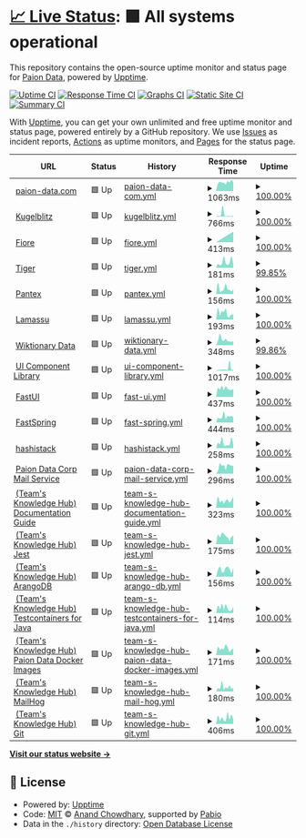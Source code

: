 # [📈 Live Status](https://status.paion-data.dev): <!--live status--> **🟩 All systems operational**

This repository contains the open-source uptime monitor and status page for [Paion Data](https://nexusgraph.com/), powered by [Upptime](https://github.com/upptime/upptime).

[![Uptime CI](https://github.com/paion-data/service-status/workflows/Uptime%20CI/badge.svg)](https://github.com/paion-data/service-status/actions?query=workflow%3A%22Uptime+CI%22)
[![Response Time CI](https://github.com/paion-data/service-status/workflows/Response%20Time%20CI/badge.svg)](https://github.com/paion-data/service-status/actions?query=workflow%3A%22Response+Time+CI%22)
[![Graphs CI](https://github.com/paion-data/service-status/workflows/Graphs%20CI/badge.svg)](https://github.com/paion-data/service-status/actions?query=workflow%3A%22Graphs+CI%22)
[![Static Site CI](https://github.com/paion-data/service-status/workflows/Static%20Site%20CI/badge.svg)](https://github.com/paion-data/service-status/actions?query=workflow%3A%22Static+Site+CI%22)
[![Summary CI](https://github.com/paion-data/service-status/workflows/Summary%20CI/badge.svg)](https://github.com/paion-data/service-status/actions?query=workflow%3A%22Summary+CI%22)

With [Upptime](https://upptime.js.org), you can get your own unlimited and free uptime monitor and status page, powered entirely by a GitHub repository. We use [Issues](https://github.com/paion-data/service-status/issues) as incident reports, [Actions](https://github.com/paion-data/service-status/actions) as uptime monitors, and [Pages](https://status.paion-data.dev) for the status page.

<!--start: status pages-->
<!-- This summary is generated by Upptime (https://github.com/upptime/upptime) -->
<!-- Do not edit this manually, your changes will be overwritten -->
<!-- prettier-ignore -->
| URL | Status | History | Response Time | Uptime |
| --- | ------ | ------- | ------------- | ------ |
| <img alt="" src="https://icons.duckduckgo.com/ip3/paion-data.com.ico" height="13"> [paion-data.com](https://paion-data.com/) | 🟩 Up | [paion-data-com.yml](https://github.com/paion-data/service-status/commits/HEAD/history/paion-data-com.yml) | <details><summary><img alt="Response time graph" src="./graphs/paion-data-com/response-time-week.png" height="20"> 1063ms</summary><br><a href="https://status.paion-data.dev/history/paion-data-com"><img alt="Response time 1123" src="https://img.shields.io/endpoint?url=https%3A%2F%2Fraw.githubusercontent.com%2Fpaion-data%2Fservice-status%2FHEAD%2Fapi%2Fpaion-data-com%2Fresponse-time.json"></a><br><a href="https://status.paion-data.dev/history/paion-data-com"><img alt="24-hour response time 1154" src="https://img.shields.io/endpoint?url=https%3A%2F%2Fraw.githubusercontent.com%2Fpaion-data%2Fservice-status%2FHEAD%2Fapi%2Fpaion-data-com%2Fresponse-time-day.json"></a><br><a href="https://status.paion-data.dev/history/paion-data-com"><img alt="7-day response time 1063" src="https://img.shields.io/endpoint?url=https%3A%2F%2Fraw.githubusercontent.com%2Fpaion-data%2Fservice-status%2FHEAD%2Fapi%2Fpaion-data-com%2Fresponse-time-week.json"></a><br><a href="https://status.paion-data.dev/history/paion-data-com"><img alt="30-day response time 1072" src="https://img.shields.io/endpoint?url=https%3A%2F%2Fraw.githubusercontent.com%2Fpaion-data%2Fservice-status%2FHEAD%2Fapi%2Fpaion-data-com%2Fresponse-time-month.json"></a><br><a href="https://status.paion-data.dev/history/paion-data-com"><img alt="1-year response time 1123" src="https://img.shields.io/endpoint?url=https%3A%2F%2Fraw.githubusercontent.com%2Fpaion-data%2Fservice-status%2FHEAD%2Fapi%2Fpaion-data-com%2Fresponse-time-year.json"></a></details> | <details><summary><a href="https://status.paion-data.dev/history/paion-data-com">100.00%</a></summary><a href="https://status.paion-data.dev/history/paion-data-com"><img alt="All-time uptime 95.10%" src="https://img.shields.io/endpoint?url=https%3A%2F%2Fraw.githubusercontent.com%2Fpaion-data%2Fservice-status%2FHEAD%2Fapi%2Fpaion-data-com%2Fuptime.json"></a><br><a href="https://status.paion-data.dev/history/paion-data-com"><img alt="24-hour uptime 100.00%" src="https://img.shields.io/endpoint?url=https%3A%2F%2Fraw.githubusercontent.com%2Fpaion-data%2Fservice-status%2FHEAD%2Fapi%2Fpaion-data-com%2Fuptime-day.json"></a><br><a href="https://status.paion-data.dev/history/paion-data-com"><img alt="7-day uptime 100.00%" src="https://img.shields.io/endpoint?url=https%3A%2F%2Fraw.githubusercontent.com%2Fpaion-data%2Fservice-status%2FHEAD%2Fapi%2Fpaion-data-com%2Fuptime-week.json"></a><br><a href="https://status.paion-data.dev/history/paion-data-com"><img alt="30-day uptime 100.00%" src="https://img.shields.io/endpoint?url=https%3A%2F%2Fraw.githubusercontent.com%2Fpaion-data%2Fservice-status%2FHEAD%2Fapi%2Fpaion-data-com%2Fuptime-month.json"></a><br><a href="https://status.paion-data.dev/history/paion-data-com"><img alt="1-year uptime 95.10%" src="https://img.shields.io/endpoint?url=https%3A%2F%2Fraw.githubusercontent.com%2Fpaion-data%2Fservice-status%2FHEAD%2Fapi%2Fpaion-data-com%2Fuptime-year.json"></a></details>
| <img alt="" src="https://icons.duckduckgo.com/ip3/kugelblitz.paion-data.com.ico" height="13"> [Kugelblitz](https://kugelblitz.paion-data.com/) | 🟩 Up | [kugelblitz.yml](https://github.com/paion-data/service-status/commits/HEAD/history/kugelblitz.yml) | <details><summary><img alt="Response time graph" src="./graphs/kugelblitz/response-time-week.png" height="20"> 766ms</summary><br><a href="https://status.paion-data.dev/history/kugelblitz"><img alt="Response time 498" src="https://img.shields.io/endpoint?url=https%3A%2F%2Fraw.githubusercontent.com%2Fpaion-data%2Fservice-status%2FHEAD%2Fapi%2Fkugelblitz%2Fresponse-time.json"></a><br><a href="https://status.paion-data.dev/history/kugelblitz"><img alt="24-hour response time 266" src="https://img.shields.io/endpoint?url=https%3A%2F%2Fraw.githubusercontent.com%2Fpaion-data%2Fservice-status%2FHEAD%2Fapi%2Fkugelblitz%2Fresponse-time-day.json"></a><br><a href="https://status.paion-data.dev/history/kugelblitz"><img alt="7-day response time 766" src="https://img.shields.io/endpoint?url=https%3A%2F%2Fraw.githubusercontent.com%2Fpaion-data%2Fservice-status%2FHEAD%2Fapi%2Fkugelblitz%2Fresponse-time-week.json"></a><br><a href="https://status.paion-data.dev/history/kugelblitz"><img alt="30-day response time 498" src="https://img.shields.io/endpoint?url=https%3A%2F%2Fraw.githubusercontent.com%2Fpaion-data%2Fservice-status%2FHEAD%2Fapi%2Fkugelblitz%2Fresponse-time-month.json"></a><br><a href="https://status.paion-data.dev/history/kugelblitz"><img alt="1-year response time 498" src="https://img.shields.io/endpoint?url=https%3A%2F%2Fraw.githubusercontent.com%2Fpaion-data%2Fservice-status%2FHEAD%2Fapi%2Fkugelblitz%2Fresponse-time-year.json"></a></details> | <details><summary><a href="https://status.paion-data.dev/history/kugelblitz">100.00%</a></summary><a href="https://status.paion-data.dev/history/kugelblitz"><img alt="All-time uptime 100.00%" src="https://img.shields.io/endpoint?url=https%3A%2F%2Fraw.githubusercontent.com%2Fpaion-data%2Fservice-status%2FHEAD%2Fapi%2Fkugelblitz%2Fuptime.json"></a><br><a href="https://status.paion-data.dev/history/kugelblitz"><img alt="24-hour uptime 100.00%" src="https://img.shields.io/endpoint?url=https%3A%2F%2Fraw.githubusercontent.com%2Fpaion-data%2Fservice-status%2FHEAD%2Fapi%2Fkugelblitz%2Fuptime-day.json"></a><br><a href="https://status.paion-data.dev/history/kugelblitz"><img alt="7-day uptime 100.00%" src="https://img.shields.io/endpoint?url=https%3A%2F%2Fraw.githubusercontent.com%2Fpaion-data%2Fservice-status%2FHEAD%2Fapi%2Fkugelblitz%2Fuptime-week.json"></a><br><a href="https://status.paion-data.dev/history/kugelblitz"><img alt="30-day uptime 100.00%" src="https://img.shields.io/endpoint?url=https%3A%2F%2Fraw.githubusercontent.com%2Fpaion-data%2Fservice-status%2FHEAD%2Fapi%2Fkugelblitz%2Fuptime-month.json"></a><br><a href="https://status.paion-data.dev/history/kugelblitz"><img alt="1-year uptime 100.00%" src="https://img.shields.io/endpoint?url=https%3A%2F%2Fraw.githubusercontent.com%2Fpaion-data%2Fservice-status%2FHEAD%2Fapi%2Fkugelblitz%2Fuptime-year.json"></a></details>
| <img alt="" src="https://icons.duckduckgo.com/ip3/fiore.paion-data.com.ico" height="13"> [Fiore](http://fiore.paion-data.com/) | 🟩 Up | [fiore.yml](https://github.com/paion-data/service-status/commits/HEAD/history/fiore.yml) | <details><summary><img alt="Response time graph" src="./graphs/fiore/response-time-week.png" height="20"> 413ms</summary><br><a href="https://status.paion-data.dev/history/fiore"><img alt="Response time 413" src="https://img.shields.io/endpoint?url=https%3A%2F%2Fraw.githubusercontent.com%2Fpaion-data%2Fservice-status%2FHEAD%2Fapi%2Ffiore%2Fresponse-time.json"></a><br><a href="https://status.paion-data.dev/history/fiore"><img alt="24-hour response time 413" src="https://img.shields.io/endpoint?url=https%3A%2F%2Fraw.githubusercontent.com%2Fpaion-data%2Fservice-status%2FHEAD%2Fapi%2Ffiore%2Fresponse-time-day.json"></a><br><a href="https://status.paion-data.dev/history/fiore"><img alt="7-day response time 413" src="https://img.shields.io/endpoint?url=https%3A%2F%2Fraw.githubusercontent.com%2Fpaion-data%2Fservice-status%2FHEAD%2Fapi%2Ffiore%2Fresponse-time-week.json"></a><br><a href="https://status.paion-data.dev/history/fiore"><img alt="30-day response time 413" src="https://img.shields.io/endpoint?url=https%3A%2F%2Fraw.githubusercontent.com%2Fpaion-data%2Fservice-status%2FHEAD%2Fapi%2Ffiore%2Fresponse-time-month.json"></a><br><a href="https://status.paion-data.dev/history/fiore"><img alt="1-year response time 413" src="https://img.shields.io/endpoint?url=https%3A%2F%2Fraw.githubusercontent.com%2Fpaion-data%2Fservice-status%2FHEAD%2Fapi%2Ffiore%2Fresponse-time-year.json"></a></details> | <details><summary><a href="https://status.paion-data.dev/history/fiore">100.00%</a></summary><a href="https://status.paion-data.dev/history/fiore"><img alt="All-time uptime 100.00%" src="https://img.shields.io/endpoint?url=https%3A%2F%2Fraw.githubusercontent.com%2Fpaion-data%2Fservice-status%2FHEAD%2Fapi%2Ffiore%2Fuptime.json"></a><br><a href="https://status.paion-data.dev/history/fiore"><img alt="24-hour uptime 100.00%" src="https://img.shields.io/endpoint?url=https%3A%2F%2Fraw.githubusercontent.com%2Fpaion-data%2Fservice-status%2FHEAD%2Fapi%2Ffiore%2Fuptime-day.json"></a><br><a href="https://status.paion-data.dev/history/fiore"><img alt="7-day uptime 100.00%" src="https://img.shields.io/endpoint?url=https%3A%2F%2Fraw.githubusercontent.com%2Fpaion-data%2Fservice-status%2FHEAD%2Fapi%2Ffiore%2Fuptime-week.json"></a><br><a href="https://status.paion-data.dev/history/fiore"><img alt="30-day uptime 100.00%" src="https://img.shields.io/endpoint?url=https%3A%2F%2Fraw.githubusercontent.com%2Fpaion-data%2Fservice-status%2FHEAD%2Fapi%2Ffiore%2Fuptime-month.json"></a><br><a href="https://status.paion-data.dev/history/fiore"><img alt="1-year uptime 100.00%" src="https://img.shields.io/endpoint?url=https%3A%2F%2Fraw.githubusercontent.com%2Fpaion-data%2Fservice-status%2FHEAD%2Fapi%2Ffiore%2Fuptime-year.json"></a></details>
| <img alt="" src="https://icons.duckduckgo.com/ip3/huggingface.co.ico" height="13"> [Tiger](https://huggingface.co/spaces/paion-data/tiger) | 🟩 Up | [tiger.yml](https://github.com/paion-data/service-status/commits/HEAD/history/tiger.yml) | <details><summary><img alt="Response time graph" src="./graphs/tiger/response-time-week.png" height="20"> 181ms</summary><br><a href="https://status.paion-data.dev/history/tiger"><img alt="Response time 247" src="https://img.shields.io/endpoint?url=https%3A%2F%2Fraw.githubusercontent.com%2Fpaion-data%2Fservice-status%2FHEAD%2Fapi%2Ftiger%2Fresponse-time.json"></a><br><a href="https://status.paion-data.dev/history/tiger"><img alt="24-hour response time 202" src="https://img.shields.io/endpoint?url=https%3A%2F%2Fraw.githubusercontent.com%2Fpaion-data%2Fservice-status%2FHEAD%2Fapi%2Ftiger%2Fresponse-time-day.json"></a><br><a href="https://status.paion-data.dev/history/tiger"><img alt="7-day response time 181" src="https://img.shields.io/endpoint?url=https%3A%2F%2Fraw.githubusercontent.com%2Fpaion-data%2Fservice-status%2FHEAD%2Fapi%2Ftiger%2Fresponse-time-week.json"></a><br><a href="https://status.paion-data.dev/history/tiger"><img alt="30-day response time 180" src="https://img.shields.io/endpoint?url=https%3A%2F%2Fraw.githubusercontent.com%2Fpaion-data%2Fservice-status%2FHEAD%2Fapi%2Ftiger%2Fresponse-time-month.json"></a><br><a href="https://status.paion-data.dev/history/tiger"><img alt="1-year response time 247" src="https://img.shields.io/endpoint?url=https%3A%2F%2Fraw.githubusercontent.com%2Fpaion-data%2Fservice-status%2FHEAD%2Fapi%2Ftiger%2Fresponse-time-year.json"></a></details> | <details><summary><a href="https://status.paion-data.dev/history/tiger">99.85%</a></summary><a href="https://status.paion-data.dev/history/tiger"><img alt="All-time uptime 99.69%" src="https://img.shields.io/endpoint?url=https%3A%2F%2Fraw.githubusercontent.com%2Fpaion-data%2Fservice-status%2FHEAD%2Fapi%2Ftiger%2Fuptime.json"></a><br><a href="https://status.paion-data.dev/history/tiger"><img alt="24-hour uptime 98.92%" src="https://img.shields.io/endpoint?url=https%3A%2F%2Fraw.githubusercontent.com%2Fpaion-data%2Fservice-status%2FHEAD%2Fapi%2Ftiger%2Fuptime-day.json"></a><br><a href="https://status.paion-data.dev/history/tiger"><img alt="7-day uptime 99.85%" src="https://img.shields.io/endpoint?url=https%3A%2F%2Fraw.githubusercontent.com%2Fpaion-data%2Fservice-status%2FHEAD%2Fapi%2Ftiger%2Fuptime-week.json"></a><br><a href="https://status.paion-data.dev/history/tiger"><img alt="30-day uptime 99.96%" src="https://img.shields.io/endpoint?url=https%3A%2F%2Fraw.githubusercontent.com%2Fpaion-data%2Fservice-status%2FHEAD%2Fapi%2Ftiger%2Fuptime-month.json"></a><br><a href="https://status.paion-data.dev/history/tiger"><img alt="1-year uptime 99.69%" src="https://img.shields.io/endpoint?url=https%3A%2F%2Fraw.githubusercontent.com%2Fpaion-data%2Fservice-status%2FHEAD%2Fapi%2Ftiger%2Fuptime-year.json"></a></details>
| <img alt="" src="https://icons.duckduckgo.com/ip3/paion-data-pantex.hf.space.ico" height="13"> [Pantex](https://paion-data-pantex.hf.space/gradio_api/call/tts) | 🟩 Up | [pantex.yml](https://github.com/paion-data/service-status/commits/HEAD/history/pantex.yml) | <details><summary><img alt="Response time graph" src="./graphs/pantex/response-time-week.png" height="20"> 156ms</summary><br><a href="https://status.paion-data.dev/history/pantex"><img alt="Response time 416" src="https://img.shields.io/endpoint?url=https%3A%2F%2Fraw.githubusercontent.com%2Fpaion-data%2Fservice-status%2FHEAD%2Fapi%2Fpantex%2Fresponse-time.json"></a><br><a href="https://status.paion-data.dev/history/pantex"><img alt="24-hour response time 114" src="https://img.shields.io/endpoint?url=https%3A%2F%2Fraw.githubusercontent.com%2Fpaion-data%2Fservice-status%2FHEAD%2Fapi%2Fpantex%2Fresponse-time-day.json"></a><br><a href="https://status.paion-data.dev/history/pantex"><img alt="7-day response time 156" src="https://img.shields.io/endpoint?url=https%3A%2F%2Fraw.githubusercontent.com%2Fpaion-data%2Fservice-status%2FHEAD%2Fapi%2Fpantex%2Fresponse-time-week.json"></a><br><a href="https://status.paion-data.dev/history/pantex"><img alt="30-day response time 238" src="https://img.shields.io/endpoint?url=https%3A%2F%2Fraw.githubusercontent.com%2Fpaion-data%2Fservice-status%2FHEAD%2Fapi%2Fpantex%2Fresponse-time-month.json"></a><br><a href="https://status.paion-data.dev/history/pantex"><img alt="1-year response time 416" src="https://img.shields.io/endpoint?url=https%3A%2F%2Fraw.githubusercontent.com%2Fpaion-data%2Fservice-status%2FHEAD%2Fapi%2Fpantex%2Fresponse-time-year.json"></a></details> | <details><summary><a href="https://status.paion-data.dev/history/pantex">100.00%</a></summary><a href="https://status.paion-data.dev/history/pantex"><img alt="All-time uptime 99.97%" src="https://img.shields.io/endpoint?url=https%3A%2F%2Fraw.githubusercontent.com%2Fpaion-data%2Fservice-status%2FHEAD%2Fapi%2Fpantex%2Fuptime.json"></a><br><a href="https://status.paion-data.dev/history/pantex"><img alt="24-hour uptime 100.00%" src="https://img.shields.io/endpoint?url=https%3A%2F%2Fraw.githubusercontent.com%2Fpaion-data%2Fservice-status%2FHEAD%2Fapi%2Fpantex%2Fuptime-day.json"></a><br><a href="https://status.paion-data.dev/history/pantex"><img alt="7-day uptime 100.00%" src="https://img.shields.io/endpoint?url=https%3A%2F%2Fraw.githubusercontent.com%2Fpaion-data%2Fservice-status%2FHEAD%2Fapi%2Fpantex%2Fuptime-week.json"></a><br><a href="https://status.paion-data.dev/history/pantex"><img alt="30-day uptime 100.00%" src="https://img.shields.io/endpoint?url=https%3A%2F%2Fraw.githubusercontent.com%2Fpaion-data%2Fservice-status%2FHEAD%2Fapi%2Fpantex%2Fuptime-month.json"></a><br><a href="https://status.paion-data.dev/history/pantex"><img alt="1-year uptime 99.97%" src="https://img.shields.io/endpoint?url=https%3A%2F%2Fraw.githubusercontent.com%2Fpaion-data%2Fservice-status%2FHEAD%2Fapi%2Fpantex%2Fuptime-year.json"></a></details>
| <img alt="" src="https://huggingface.co/favicon.ico" height="13"> [Lamassu](https://paion-data-lamassu.hf.space/gradio_api/call/predict) | 🟩 Up | [lamassu.yml](https://github.com/paion-data/service-status/commits/HEAD/history/lamassu.yml) | <details><summary><img alt="Response time graph" src="./graphs/lamassu/response-time-week.png" height="20"> 193ms</summary><br><a href="https://status.paion-data.dev/history/lamassu"><img alt="Response time 236" src="https://img.shields.io/endpoint?url=https%3A%2F%2Fraw.githubusercontent.com%2Fpaion-data%2Fservice-status%2FHEAD%2Fapi%2Flamassu%2Fresponse-time.json"></a><br><a href="https://status.paion-data.dev/history/lamassu"><img alt="24-hour response time 123" src="https://img.shields.io/endpoint?url=https%3A%2F%2Fraw.githubusercontent.com%2Fpaion-data%2Fservice-status%2FHEAD%2Fapi%2Flamassu%2Fresponse-time-day.json"></a><br><a href="https://status.paion-data.dev/history/lamassu"><img alt="7-day response time 193" src="https://img.shields.io/endpoint?url=https%3A%2F%2Fraw.githubusercontent.com%2Fpaion-data%2Fservice-status%2FHEAD%2Fapi%2Flamassu%2Fresponse-time-week.json"></a><br><a href="https://status.paion-data.dev/history/lamassu"><img alt="30-day response time 251" src="https://img.shields.io/endpoint?url=https%3A%2F%2Fraw.githubusercontent.com%2Fpaion-data%2Fservice-status%2FHEAD%2Fapi%2Flamassu%2Fresponse-time-month.json"></a><br><a href="https://status.paion-data.dev/history/lamassu"><img alt="1-year response time 236" src="https://img.shields.io/endpoint?url=https%3A%2F%2Fraw.githubusercontent.com%2Fpaion-data%2Fservice-status%2FHEAD%2Fapi%2Flamassu%2Fresponse-time-year.json"></a></details> | <details><summary><a href="https://status.paion-data.dev/history/lamassu">100.00%</a></summary><a href="https://status.paion-data.dev/history/lamassu"><img alt="All-time uptime 99.78%" src="https://img.shields.io/endpoint?url=https%3A%2F%2Fraw.githubusercontent.com%2Fpaion-data%2Fservice-status%2FHEAD%2Fapi%2Flamassu%2Fuptime.json"></a><br><a href="https://status.paion-data.dev/history/lamassu"><img alt="24-hour uptime 100.00%" src="https://img.shields.io/endpoint?url=https%3A%2F%2Fraw.githubusercontent.com%2Fpaion-data%2Fservice-status%2FHEAD%2Fapi%2Flamassu%2Fuptime-day.json"></a><br><a href="https://status.paion-data.dev/history/lamassu"><img alt="7-day uptime 100.00%" src="https://img.shields.io/endpoint?url=https%3A%2F%2Fraw.githubusercontent.com%2Fpaion-data%2Fservice-status%2FHEAD%2Fapi%2Flamassu%2Fuptime-week.json"></a><br><a href="https://status.paion-data.dev/history/lamassu"><img alt="30-day uptime 100.00%" src="https://img.shields.io/endpoint?url=https%3A%2F%2Fraw.githubusercontent.com%2Fpaion-data%2Fservice-status%2FHEAD%2Fapi%2Flamassu%2Fuptime-month.json"></a><br><a href="https://status.paion-data.dev/history/lamassu"><img alt="1-year uptime 99.78%" src="https://img.shields.io/endpoint?url=https%3A%2F%2Fraw.githubusercontent.com%2Fpaion-data%2Fservice-status%2FHEAD%2Fapi%2Flamassu%2Fuptime-year.json"></a></details>
| <img alt="" src="https://icons.duckduckgo.com/ip3/huggingface.co.ico" height="13"> [Wiktionary Data](https://huggingface.co/datasets/paion-data/wiktionary-data) | 🟩 Up | [wiktionary-data.yml](https://github.com/paion-data/service-status/commits/HEAD/history/wiktionary-data.yml) | <details><summary><img alt="Response time graph" src="./graphs/wiktionary-data/response-time-week.png" height="20"> 348ms</summary><br><a href="https://status.paion-data.dev/history/wiktionary-data"><img alt="Response time 232" src="https://img.shields.io/endpoint?url=https%3A%2F%2Fraw.githubusercontent.com%2Fpaion-data%2Fservice-status%2FHEAD%2Fapi%2Fwiktionary-data%2Fresponse-time.json"></a><br><a href="https://status.paion-data.dev/history/wiktionary-data"><img alt="24-hour response time 252" src="https://img.shields.io/endpoint?url=https%3A%2F%2Fraw.githubusercontent.com%2Fpaion-data%2Fservice-status%2FHEAD%2Fapi%2Fwiktionary-data%2Fresponse-time-day.json"></a><br><a href="https://status.paion-data.dev/history/wiktionary-data"><img alt="7-day response time 348" src="https://img.shields.io/endpoint?url=https%3A%2F%2Fraw.githubusercontent.com%2Fpaion-data%2Fservice-status%2FHEAD%2Fapi%2Fwiktionary-data%2Fresponse-time-week.json"></a><br><a href="https://status.paion-data.dev/history/wiktionary-data"><img alt="30-day response time 280" src="https://img.shields.io/endpoint?url=https%3A%2F%2Fraw.githubusercontent.com%2Fpaion-data%2Fservice-status%2FHEAD%2Fapi%2Fwiktionary-data%2Fresponse-time-month.json"></a><br><a href="https://status.paion-data.dev/history/wiktionary-data"><img alt="1-year response time 232" src="https://img.shields.io/endpoint?url=https%3A%2F%2Fraw.githubusercontent.com%2Fpaion-data%2Fservice-status%2FHEAD%2Fapi%2Fwiktionary-data%2Fresponse-time-year.json"></a></details> | <details><summary><a href="https://status.paion-data.dev/history/wiktionary-data">99.86%</a></summary><a href="https://status.paion-data.dev/history/wiktionary-data"><img alt="All-time uptime 99.64%" src="https://img.shields.io/endpoint?url=https%3A%2F%2Fraw.githubusercontent.com%2Fpaion-data%2Fservice-status%2FHEAD%2Fapi%2Fwiktionary-data%2Fuptime.json"></a><br><a href="https://status.paion-data.dev/history/wiktionary-data"><img alt="24-hour uptime 99.02%" src="https://img.shields.io/endpoint?url=https%3A%2F%2Fraw.githubusercontent.com%2Fpaion-data%2Fservice-status%2FHEAD%2Fapi%2Fwiktionary-data%2Fuptime-day.json"></a><br><a href="https://status.paion-data.dev/history/wiktionary-data"><img alt="7-day uptime 99.86%" src="https://img.shields.io/endpoint?url=https%3A%2F%2Fraw.githubusercontent.com%2Fpaion-data%2Fservice-status%2FHEAD%2Fapi%2Fwiktionary-data%2Fuptime-week.json"></a><br><a href="https://status.paion-data.dev/history/wiktionary-data"><img alt="30-day uptime 99.97%" src="https://img.shields.io/endpoint?url=https%3A%2F%2Fraw.githubusercontent.com%2Fpaion-data%2Fservice-status%2FHEAD%2Fapi%2Fwiktionary-data%2Fuptime-month.json"></a><br><a href="https://status.paion-data.dev/history/wiktionary-data"><img alt="1-year uptime 99.64%" src="https://img.shields.io/endpoint?url=https%3A%2F%2Fraw.githubusercontent.com%2Fpaion-data%2Fservice-status%2FHEAD%2Fapi%2Fwiktionary-data%2Fuptime-year.json"></a></details>
| <img alt="" src="https://icons.duckduckgo.com/ip3/ui.paion-data.com.ico" height="13"> [UI Component Library](https://ui.paion-data.com/) | 🟩 Up | [ui-component-library.yml](https://github.com/paion-data/service-status/commits/HEAD/history/ui-component-library.yml) | <details><summary><img alt="Response time graph" src="./graphs/ui-component-library/response-time-week.png" height="20"> 1017ms</summary><br><a href="https://status.paion-data.dev/history/ui-component-library"><img alt="Response time 490" src="https://img.shields.io/endpoint?url=https%3A%2F%2Fraw.githubusercontent.com%2Fpaion-data%2Fservice-status%2FHEAD%2Fapi%2Fui-component-library%2Fresponse-time.json"></a><br><a href="https://status.paion-data.dev/history/ui-component-library"><img alt="24-hour response time 2082" src="https://img.shields.io/endpoint?url=https%3A%2F%2Fraw.githubusercontent.com%2Fpaion-data%2Fservice-status%2FHEAD%2Fapi%2Fui-component-library%2Fresponse-time-day.json"></a><br><a href="https://status.paion-data.dev/history/ui-component-library"><img alt="7-day response time 1017" src="https://img.shields.io/endpoint?url=https%3A%2F%2Fraw.githubusercontent.com%2Fpaion-data%2Fservice-status%2FHEAD%2Fapi%2Fui-component-library%2Fresponse-time-week.json"></a><br><a href="https://status.paion-data.dev/history/ui-component-library"><img alt="30-day response time 719" src="https://img.shields.io/endpoint?url=https%3A%2F%2Fraw.githubusercontent.com%2Fpaion-data%2Fservice-status%2FHEAD%2Fapi%2Fui-component-library%2Fresponse-time-month.json"></a><br><a href="https://status.paion-data.dev/history/ui-component-library"><img alt="1-year response time 490" src="https://img.shields.io/endpoint?url=https%3A%2F%2Fraw.githubusercontent.com%2Fpaion-data%2Fservice-status%2FHEAD%2Fapi%2Fui-component-library%2Fresponse-time-year.json"></a></details> | <details><summary><a href="https://status.paion-data.dev/history/ui-component-library">100.00%</a></summary><a href="https://status.paion-data.dev/history/ui-component-library"><img alt="All-time uptime 100.00%" src="https://img.shields.io/endpoint?url=https%3A%2F%2Fraw.githubusercontent.com%2Fpaion-data%2Fservice-status%2FHEAD%2Fapi%2Fui-component-library%2Fuptime.json"></a><br><a href="https://status.paion-data.dev/history/ui-component-library"><img alt="24-hour uptime 100.00%" src="https://img.shields.io/endpoint?url=https%3A%2F%2Fraw.githubusercontent.com%2Fpaion-data%2Fservice-status%2FHEAD%2Fapi%2Fui-component-library%2Fuptime-day.json"></a><br><a href="https://status.paion-data.dev/history/ui-component-library"><img alt="7-day uptime 100.00%" src="https://img.shields.io/endpoint?url=https%3A%2F%2Fraw.githubusercontent.com%2Fpaion-data%2Fservice-status%2FHEAD%2Fapi%2Fui-component-library%2Fuptime-week.json"></a><br><a href="https://status.paion-data.dev/history/ui-component-library"><img alt="30-day uptime 100.00%" src="https://img.shields.io/endpoint?url=https%3A%2F%2Fraw.githubusercontent.com%2Fpaion-data%2Fservice-status%2FHEAD%2Fapi%2Fui-component-library%2Fuptime-month.json"></a><br><a href="https://status.paion-data.dev/history/ui-component-library"><img alt="1-year uptime 100.00%" src="https://img.shields.io/endpoint?url=https%3A%2F%2Fraw.githubusercontent.com%2Fpaion-data%2Fservice-status%2FHEAD%2Fapi%2Fui-component-library%2Fuptime-year.json"></a></details>
| <img alt="" src="https://icons.duckduckgo.com/ip3/fastui.paion-data.com.ico" height="13"> [FastUI](https://fastui.paion-data.com/) | 🟩 Up | [fast-ui.yml](https://github.com/paion-data/service-status/commits/HEAD/history/fast-ui.yml) | <details><summary><img alt="Response time graph" src="./graphs/fast-ui/response-time-week.png" height="20"> 437ms</summary><br><a href="https://status.paion-data.dev/history/fast-ui"><img alt="Response time 457" src="https://img.shields.io/endpoint?url=https%3A%2F%2Fraw.githubusercontent.com%2Fpaion-data%2Fservice-status%2FHEAD%2Fapi%2Ffast-ui%2Fresponse-time.json"></a><br><a href="https://status.paion-data.dev/history/fast-ui"><img alt="24-hour response time 388" src="https://img.shields.io/endpoint?url=https%3A%2F%2Fraw.githubusercontent.com%2Fpaion-data%2Fservice-status%2FHEAD%2Fapi%2Ffast-ui%2Fresponse-time-day.json"></a><br><a href="https://status.paion-data.dev/history/fast-ui"><img alt="7-day response time 437" src="https://img.shields.io/endpoint?url=https%3A%2F%2Fraw.githubusercontent.com%2Fpaion-data%2Fservice-status%2FHEAD%2Fapi%2Ffast-ui%2Fresponse-time-week.json"></a><br><a href="https://status.paion-data.dev/history/fast-ui"><img alt="30-day response time 451" src="https://img.shields.io/endpoint?url=https%3A%2F%2Fraw.githubusercontent.com%2Fpaion-data%2Fservice-status%2FHEAD%2Fapi%2Ffast-ui%2Fresponse-time-month.json"></a><br><a href="https://status.paion-data.dev/history/fast-ui"><img alt="1-year response time 457" src="https://img.shields.io/endpoint?url=https%3A%2F%2Fraw.githubusercontent.com%2Fpaion-data%2Fservice-status%2FHEAD%2Fapi%2Ffast-ui%2Fresponse-time-year.json"></a></details> | <details><summary><a href="https://status.paion-data.dev/history/fast-ui">100.00%</a></summary><a href="https://status.paion-data.dev/history/fast-ui"><img alt="All-time uptime 100.00%" src="https://img.shields.io/endpoint?url=https%3A%2F%2Fraw.githubusercontent.com%2Fpaion-data%2Fservice-status%2FHEAD%2Fapi%2Ffast-ui%2Fuptime.json"></a><br><a href="https://status.paion-data.dev/history/fast-ui"><img alt="24-hour uptime 100.00%" src="https://img.shields.io/endpoint?url=https%3A%2F%2Fraw.githubusercontent.com%2Fpaion-data%2Fservice-status%2FHEAD%2Fapi%2Ffast-ui%2Fuptime-day.json"></a><br><a href="https://status.paion-data.dev/history/fast-ui"><img alt="7-day uptime 100.00%" src="https://img.shields.io/endpoint?url=https%3A%2F%2Fraw.githubusercontent.com%2Fpaion-data%2Fservice-status%2FHEAD%2Fapi%2Ffast-ui%2Fuptime-week.json"></a><br><a href="https://status.paion-data.dev/history/fast-ui"><img alt="30-day uptime 100.00%" src="https://img.shields.io/endpoint?url=https%3A%2F%2Fraw.githubusercontent.com%2Fpaion-data%2Fservice-status%2FHEAD%2Fapi%2Ffast-ui%2Fuptime-month.json"></a><br><a href="https://status.paion-data.dev/history/fast-ui"><img alt="1-year uptime 100.00%" src="https://img.shields.io/endpoint?url=https%3A%2F%2Fraw.githubusercontent.com%2Fpaion-data%2Fservice-status%2FHEAD%2Fapi%2Ffast-ui%2Fuptime-year.json"></a></details>
| <img alt="" src="https://icons.duckduckgo.com/ip3/fastspring.paion-data.com.ico" height="13"> [FastSpring](https://fastspring.paion-data.com/) | 🟩 Up | [fast-spring.yml](https://github.com/paion-data/service-status/commits/HEAD/history/fast-spring.yml) | <details><summary><img alt="Response time graph" src="./graphs/fast-spring/response-time-week.png" height="20"> 444ms</summary><br><a href="https://status.paion-data.dev/history/fast-spring"><img alt="Response time 453" src="https://img.shields.io/endpoint?url=https%3A%2F%2Fraw.githubusercontent.com%2Fpaion-data%2Fservice-status%2FHEAD%2Fapi%2Ffast-spring%2Fresponse-time.json"></a><br><a href="https://status.paion-data.dev/history/fast-spring"><img alt="24-hour response time 457" src="https://img.shields.io/endpoint?url=https%3A%2F%2Fraw.githubusercontent.com%2Fpaion-data%2Fservice-status%2FHEAD%2Fapi%2Ffast-spring%2Fresponse-time-day.json"></a><br><a href="https://status.paion-data.dev/history/fast-spring"><img alt="7-day response time 444" src="https://img.shields.io/endpoint?url=https%3A%2F%2Fraw.githubusercontent.com%2Fpaion-data%2Fservice-status%2FHEAD%2Fapi%2Ffast-spring%2Fresponse-time-week.json"></a><br><a href="https://status.paion-data.dev/history/fast-spring"><img alt="30-day response time 495" src="https://img.shields.io/endpoint?url=https%3A%2F%2Fraw.githubusercontent.com%2Fpaion-data%2Fservice-status%2FHEAD%2Fapi%2Ffast-spring%2Fresponse-time-month.json"></a><br><a href="https://status.paion-data.dev/history/fast-spring"><img alt="1-year response time 453" src="https://img.shields.io/endpoint?url=https%3A%2F%2Fraw.githubusercontent.com%2Fpaion-data%2Fservice-status%2FHEAD%2Fapi%2Ffast-spring%2Fresponse-time-year.json"></a></details> | <details><summary><a href="https://status.paion-data.dev/history/fast-spring">100.00%</a></summary><a href="https://status.paion-data.dev/history/fast-spring"><img alt="All-time uptime 100.00%" src="https://img.shields.io/endpoint?url=https%3A%2F%2Fraw.githubusercontent.com%2Fpaion-data%2Fservice-status%2FHEAD%2Fapi%2Ffast-spring%2Fuptime.json"></a><br><a href="https://status.paion-data.dev/history/fast-spring"><img alt="24-hour uptime 100.00%" src="https://img.shields.io/endpoint?url=https%3A%2F%2Fraw.githubusercontent.com%2Fpaion-data%2Fservice-status%2FHEAD%2Fapi%2Ffast-spring%2Fuptime-day.json"></a><br><a href="https://status.paion-data.dev/history/fast-spring"><img alt="7-day uptime 100.00%" src="https://img.shields.io/endpoint?url=https%3A%2F%2Fraw.githubusercontent.com%2Fpaion-data%2Fservice-status%2FHEAD%2Fapi%2Ffast-spring%2Fuptime-week.json"></a><br><a href="https://status.paion-data.dev/history/fast-spring"><img alt="30-day uptime 100.00%" src="https://img.shields.io/endpoint?url=https%3A%2F%2Fraw.githubusercontent.com%2Fpaion-data%2Fservice-status%2FHEAD%2Fapi%2Ffast-spring%2Fuptime-month.json"></a><br><a href="https://status.paion-data.dev/history/fast-spring"><img alt="1-year uptime 100.00%" src="https://img.shields.io/endpoint?url=https%3A%2F%2Fraw.githubusercontent.com%2Fpaion-data%2Fservice-status%2FHEAD%2Fapi%2Ffast-spring%2Fuptime-year.json"></a></details>
| <img alt="" src="https://icons.duckduckgo.com/ip3/hashistack.paion-data.dev.ico" height="13"> [hashistack](https://hashistack.paion-data.dev/) | 🟩 Up | [hashistack.yml](https://github.com/paion-data/service-status/commits/HEAD/history/hashistack.yml) | <details><summary><img alt="Response time graph" src="./graphs/hashistack/response-time-week.png" height="20"> 258ms</summary><br><a href="https://status.paion-data.dev/history/hashistack"><img alt="Response time 213" src="https://img.shields.io/endpoint?url=https%3A%2F%2Fraw.githubusercontent.com%2Fpaion-data%2Fservice-status%2FHEAD%2Fapi%2Fhashistack%2Fresponse-time.json"></a><br><a href="https://status.paion-data.dev/history/hashistack"><img alt="24-hour response time 289" src="https://img.shields.io/endpoint?url=https%3A%2F%2Fraw.githubusercontent.com%2Fpaion-data%2Fservice-status%2FHEAD%2Fapi%2Fhashistack%2Fresponse-time-day.json"></a><br><a href="https://status.paion-data.dev/history/hashistack"><img alt="7-day response time 258" src="https://img.shields.io/endpoint?url=https%3A%2F%2Fraw.githubusercontent.com%2Fpaion-data%2Fservice-status%2FHEAD%2Fapi%2Fhashistack%2Fresponse-time-week.json"></a><br><a href="https://status.paion-data.dev/history/hashistack"><img alt="30-day response time 249" src="https://img.shields.io/endpoint?url=https%3A%2F%2Fraw.githubusercontent.com%2Fpaion-data%2Fservice-status%2FHEAD%2Fapi%2Fhashistack%2Fresponse-time-month.json"></a><br><a href="https://status.paion-data.dev/history/hashistack"><img alt="1-year response time 213" src="https://img.shields.io/endpoint?url=https%3A%2F%2Fraw.githubusercontent.com%2Fpaion-data%2Fservice-status%2FHEAD%2Fapi%2Fhashistack%2Fresponse-time-year.json"></a></details> | <details><summary><a href="https://status.paion-data.dev/history/hashistack">100.00%</a></summary><a href="https://status.paion-data.dev/history/hashistack"><img alt="All-time uptime 100.00%" src="https://img.shields.io/endpoint?url=https%3A%2F%2Fraw.githubusercontent.com%2Fpaion-data%2Fservice-status%2FHEAD%2Fapi%2Fhashistack%2Fuptime.json"></a><br><a href="https://status.paion-data.dev/history/hashistack"><img alt="24-hour uptime 100.00%" src="https://img.shields.io/endpoint?url=https%3A%2F%2Fraw.githubusercontent.com%2Fpaion-data%2Fservice-status%2FHEAD%2Fapi%2Fhashistack%2Fuptime-day.json"></a><br><a href="https://status.paion-data.dev/history/hashistack"><img alt="7-day uptime 100.00%" src="https://img.shields.io/endpoint?url=https%3A%2F%2Fraw.githubusercontent.com%2Fpaion-data%2Fservice-status%2FHEAD%2Fapi%2Fhashistack%2Fuptime-week.json"></a><br><a href="https://status.paion-data.dev/history/hashistack"><img alt="30-day uptime 100.00%" src="https://img.shields.io/endpoint?url=https%3A%2F%2Fraw.githubusercontent.com%2Fpaion-data%2Fservice-status%2FHEAD%2Fapi%2Fhashistack%2Fuptime-month.json"></a><br><a href="https://status.paion-data.dev/history/hashistack"><img alt="1-year uptime 100.00%" src="https://img.shields.io/endpoint?url=https%3A%2F%2Fraw.githubusercontent.com%2Fpaion-data%2Fservice-status%2FHEAD%2Fapi%2Fhashistack%2Fuptime-year.json"></a></details>
| <img alt="" src="https://avatars.githubusercontent.com/u/15187237?s=200&v=4" height="13"> [Paion Data Corp Mail Service](https://mail.paion-data.dev/) | 🟩 Up | [paion-data-corp-mail-service.yml](https://github.com/paion-data/service-status/commits/HEAD/history/paion-data-corp-mail-service.yml) | <details><summary><img alt="Response time graph" src="./graphs/paion-data-corp-mail-service/response-time-week.png" height="20"> 296ms</summary><br><a href="https://status.paion-data.dev/history/paion-data-corp-mail-service"><img alt="Response time 262" src="https://img.shields.io/endpoint?url=https%3A%2F%2Fraw.githubusercontent.com%2Fpaion-data%2Fservice-status%2FHEAD%2Fapi%2Fpaion-data-corp-mail-service%2Fresponse-time.json"></a><br><a href="https://status.paion-data.dev/history/paion-data-corp-mail-service"><img alt="24-hour response time 324" src="https://img.shields.io/endpoint?url=https%3A%2F%2Fraw.githubusercontent.com%2Fpaion-data%2Fservice-status%2FHEAD%2Fapi%2Fpaion-data-corp-mail-service%2Fresponse-time-day.json"></a><br><a href="https://status.paion-data.dev/history/paion-data-corp-mail-service"><img alt="7-day response time 296" src="https://img.shields.io/endpoint?url=https%3A%2F%2Fraw.githubusercontent.com%2Fpaion-data%2Fservice-status%2FHEAD%2Fapi%2Fpaion-data-corp-mail-service%2Fresponse-time-week.json"></a><br><a href="https://status.paion-data.dev/history/paion-data-corp-mail-service"><img alt="30-day response time 247" src="https://img.shields.io/endpoint?url=https%3A%2F%2Fraw.githubusercontent.com%2Fpaion-data%2Fservice-status%2FHEAD%2Fapi%2Fpaion-data-corp-mail-service%2Fresponse-time-month.json"></a><br><a href="https://status.paion-data.dev/history/paion-data-corp-mail-service"><img alt="1-year response time 262" src="https://img.shields.io/endpoint?url=https%3A%2F%2Fraw.githubusercontent.com%2Fpaion-data%2Fservice-status%2FHEAD%2Fapi%2Fpaion-data-corp-mail-service%2Fresponse-time-year.json"></a></details> | <details><summary><a href="https://status.paion-data.dev/history/paion-data-corp-mail-service">100.00%</a></summary><a href="https://status.paion-data.dev/history/paion-data-corp-mail-service"><img alt="All-time uptime 100.00%" src="https://img.shields.io/endpoint?url=https%3A%2F%2Fraw.githubusercontent.com%2Fpaion-data%2Fservice-status%2FHEAD%2Fapi%2Fpaion-data-corp-mail-service%2Fuptime.json"></a><br><a href="https://status.paion-data.dev/history/paion-data-corp-mail-service"><img alt="24-hour uptime 100.00%" src="https://img.shields.io/endpoint?url=https%3A%2F%2Fraw.githubusercontent.com%2Fpaion-data%2Fservice-status%2FHEAD%2Fapi%2Fpaion-data-corp-mail-service%2Fuptime-day.json"></a><br><a href="https://status.paion-data.dev/history/paion-data-corp-mail-service"><img alt="7-day uptime 100.00%" src="https://img.shields.io/endpoint?url=https%3A%2F%2Fraw.githubusercontent.com%2Fpaion-data%2Fservice-status%2FHEAD%2Fapi%2Fpaion-data-corp-mail-service%2Fuptime-week.json"></a><br><a href="https://status.paion-data.dev/history/paion-data-corp-mail-service"><img alt="30-day uptime 100.00%" src="https://img.shields.io/endpoint?url=https%3A%2F%2Fraw.githubusercontent.com%2Fpaion-data%2Fservice-status%2FHEAD%2Fapi%2Fpaion-data-corp-mail-service%2Fuptime-month.json"></a><br><a href="https://status.paion-data.dev/history/paion-data-corp-mail-service"><img alt="1-year uptime 100.00%" src="https://img.shields.io/endpoint?url=https%3A%2F%2Fraw.githubusercontent.com%2Fpaion-data%2Fservice-status%2FHEAD%2Fapi%2Fpaion-data-corp-mail-service%2Fuptime-year.json"></a></details>
| <img alt="" src="https://icons.duckduckgo.com/ip3/writethedocs.paion-data.dev.ico" height="13"> [(Team's Knowledge Hub) Documentation Guide](https://writethedocs.paion-data.dev/) | 🟩 Up | [team-s-knowledge-hub-documentation-guide.yml](https://github.com/paion-data/service-status/commits/HEAD/history/team-s-knowledge-hub-documentation-guide.yml) | <details><summary><img alt="Response time graph" src="./graphs/team-s-knowledge-hub-documentation-guide/response-time-week.png" height="20"> 323ms</summary><br><a href="https://status.paion-data.dev/history/team-s-knowledge-hub-documentation-guide"><img alt="Response time 352" src="https://img.shields.io/endpoint?url=https%3A%2F%2Fraw.githubusercontent.com%2Fpaion-data%2Fservice-status%2FHEAD%2Fapi%2Fteam-s-knowledge-hub-documentation-guide%2Fresponse-time.json"></a><br><a href="https://status.paion-data.dev/history/team-s-knowledge-hub-documentation-guide"><img alt="24-hour response time 344" src="https://img.shields.io/endpoint?url=https%3A%2F%2Fraw.githubusercontent.com%2Fpaion-data%2Fservice-status%2FHEAD%2Fapi%2Fteam-s-knowledge-hub-documentation-guide%2Fresponse-time-day.json"></a><br><a href="https://status.paion-data.dev/history/team-s-knowledge-hub-documentation-guide"><img alt="7-day response time 323" src="https://img.shields.io/endpoint?url=https%3A%2F%2Fraw.githubusercontent.com%2Fpaion-data%2Fservice-status%2FHEAD%2Fapi%2Fteam-s-knowledge-hub-documentation-guide%2Fresponse-time-week.json"></a><br><a href="https://status.paion-data.dev/history/team-s-knowledge-hub-documentation-guide"><img alt="30-day response time 324" src="https://img.shields.io/endpoint?url=https%3A%2F%2Fraw.githubusercontent.com%2Fpaion-data%2Fservice-status%2FHEAD%2Fapi%2Fteam-s-knowledge-hub-documentation-guide%2Fresponse-time-month.json"></a><br><a href="https://status.paion-data.dev/history/team-s-knowledge-hub-documentation-guide"><img alt="1-year response time 352" src="https://img.shields.io/endpoint?url=https%3A%2F%2Fraw.githubusercontent.com%2Fpaion-data%2Fservice-status%2FHEAD%2Fapi%2Fteam-s-knowledge-hub-documentation-guide%2Fresponse-time-year.json"></a></details> | <details><summary><a href="https://status.paion-data.dev/history/team-s-knowledge-hub-documentation-guide">100.00%</a></summary><a href="https://status.paion-data.dev/history/team-s-knowledge-hub-documentation-guide"><img alt="All-time uptime 100.00%" src="https://img.shields.io/endpoint?url=https%3A%2F%2Fraw.githubusercontent.com%2Fpaion-data%2Fservice-status%2FHEAD%2Fapi%2Fteam-s-knowledge-hub-documentation-guide%2Fuptime.json"></a><br><a href="https://status.paion-data.dev/history/team-s-knowledge-hub-documentation-guide"><img alt="24-hour uptime 100.00%" src="https://img.shields.io/endpoint?url=https%3A%2F%2Fraw.githubusercontent.com%2Fpaion-data%2Fservice-status%2FHEAD%2Fapi%2Fteam-s-knowledge-hub-documentation-guide%2Fuptime-day.json"></a><br><a href="https://status.paion-data.dev/history/team-s-knowledge-hub-documentation-guide"><img alt="7-day uptime 100.00%" src="https://img.shields.io/endpoint?url=https%3A%2F%2Fraw.githubusercontent.com%2Fpaion-data%2Fservice-status%2FHEAD%2Fapi%2Fteam-s-knowledge-hub-documentation-guide%2Fuptime-week.json"></a><br><a href="https://status.paion-data.dev/history/team-s-knowledge-hub-documentation-guide"><img alt="30-day uptime 100.00%" src="https://img.shields.io/endpoint?url=https%3A%2F%2Fraw.githubusercontent.com%2Fpaion-data%2Fservice-status%2FHEAD%2Fapi%2Fteam-s-knowledge-hub-documentation-guide%2Fuptime-month.json"></a><br><a href="https://status.paion-data.dev/history/team-s-knowledge-hub-documentation-guide"><img alt="1-year uptime 100.00%" src="https://img.shields.io/endpoint?url=https%3A%2F%2Fraw.githubusercontent.com%2Fpaion-data%2Fservice-status%2FHEAD%2Fapi%2Fteam-s-knowledge-hub-documentation-guide%2Fuptime-year.json"></a></details>
| <img alt="" src="https://icons.duckduckgo.com/ip3/jest.paion-data.dev.ico" height="13"> [(Team's Knowledge Hub) Jest](https://jest.paion-data.dev/) | 🟩 Up | [team-s-knowledge-hub-jest.yml](https://github.com/paion-data/service-status/commits/HEAD/history/team-s-knowledge-hub-jest.yml) | <details><summary><img alt="Response time graph" src="./graphs/team-s-knowledge-hub-jest/response-time-week.png" height="20"> 175ms</summary><br><a href="https://status.paion-data.dev/history/team-s-knowledge-hub-jest"><img alt="Response time 195" src="https://img.shields.io/endpoint?url=https%3A%2F%2Fraw.githubusercontent.com%2Fpaion-data%2Fservice-status%2FHEAD%2Fapi%2Fteam-s-knowledge-hub-jest%2Fresponse-time.json"></a><br><a href="https://status.paion-data.dev/history/team-s-knowledge-hub-jest"><img alt="24-hour response time 140" src="https://img.shields.io/endpoint?url=https%3A%2F%2Fraw.githubusercontent.com%2Fpaion-data%2Fservice-status%2FHEAD%2Fapi%2Fteam-s-knowledge-hub-jest%2Fresponse-time-day.json"></a><br><a href="https://status.paion-data.dev/history/team-s-knowledge-hub-jest"><img alt="7-day response time 175" src="https://img.shields.io/endpoint?url=https%3A%2F%2Fraw.githubusercontent.com%2Fpaion-data%2Fservice-status%2FHEAD%2Fapi%2Fteam-s-knowledge-hub-jest%2Fresponse-time-week.json"></a><br><a href="https://status.paion-data.dev/history/team-s-knowledge-hub-jest"><img alt="30-day response time 228" src="https://img.shields.io/endpoint?url=https%3A%2F%2Fraw.githubusercontent.com%2Fpaion-data%2Fservice-status%2FHEAD%2Fapi%2Fteam-s-knowledge-hub-jest%2Fresponse-time-month.json"></a><br><a href="https://status.paion-data.dev/history/team-s-knowledge-hub-jest"><img alt="1-year response time 195" src="https://img.shields.io/endpoint?url=https%3A%2F%2Fraw.githubusercontent.com%2Fpaion-data%2Fservice-status%2FHEAD%2Fapi%2Fteam-s-knowledge-hub-jest%2Fresponse-time-year.json"></a></details> | <details><summary><a href="https://status.paion-data.dev/history/team-s-knowledge-hub-jest">100.00%</a></summary><a href="https://status.paion-data.dev/history/team-s-knowledge-hub-jest"><img alt="All-time uptime 100.00%" src="https://img.shields.io/endpoint?url=https%3A%2F%2Fraw.githubusercontent.com%2Fpaion-data%2Fservice-status%2FHEAD%2Fapi%2Fteam-s-knowledge-hub-jest%2Fuptime.json"></a><br><a href="https://status.paion-data.dev/history/team-s-knowledge-hub-jest"><img alt="24-hour uptime 100.00%" src="https://img.shields.io/endpoint?url=https%3A%2F%2Fraw.githubusercontent.com%2Fpaion-data%2Fservice-status%2FHEAD%2Fapi%2Fteam-s-knowledge-hub-jest%2Fuptime-day.json"></a><br><a href="https://status.paion-data.dev/history/team-s-knowledge-hub-jest"><img alt="7-day uptime 100.00%" src="https://img.shields.io/endpoint?url=https%3A%2F%2Fraw.githubusercontent.com%2Fpaion-data%2Fservice-status%2FHEAD%2Fapi%2Fteam-s-knowledge-hub-jest%2Fuptime-week.json"></a><br><a href="https://status.paion-data.dev/history/team-s-knowledge-hub-jest"><img alt="30-day uptime 100.00%" src="https://img.shields.io/endpoint?url=https%3A%2F%2Fraw.githubusercontent.com%2Fpaion-data%2Fservice-status%2FHEAD%2Fapi%2Fteam-s-knowledge-hub-jest%2Fuptime-month.json"></a><br><a href="https://status.paion-data.dev/history/team-s-knowledge-hub-jest"><img alt="1-year uptime 100.00%" src="https://img.shields.io/endpoint?url=https%3A%2F%2Fraw.githubusercontent.com%2Fpaion-data%2Fservice-status%2FHEAD%2Fapi%2Fteam-s-knowledge-hub-jest%2Fuptime-year.json"></a></details>
| <img alt="" src="https://icons.duckduckgo.com/ip3/arango.paion-data.dev.ico" height="13"> [(Team's Knowledge Hub) ArangoDB](https://arango.paion-data.dev/) | 🟩 Up | [team-s-knowledge-hub-arango-db.yml](https://github.com/paion-data/service-status/commits/HEAD/history/team-s-knowledge-hub-arango-db.yml) | <details><summary><img alt="Response time graph" src="./graphs/team-s-knowledge-hub-arango-db/response-time-week.png" height="20"> 156ms</summary><br><a href="https://status.paion-data.dev/history/team-s-knowledge-hub-arango-db"><img alt="Response time 185" src="https://img.shields.io/endpoint?url=https%3A%2F%2Fraw.githubusercontent.com%2Fpaion-data%2Fservice-status%2FHEAD%2Fapi%2Fteam-s-knowledge-hub-arango-db%2Fresponse-time.json"></a><br><a href="https://status.paion-data.dev/history/team-s-knowledge-hub-arango-db"><img alt="24-hour response time 144" src="https://img.shields.io/endpoint?url=https%3A%2F%2Fraw.githubusercontent.com%2Fpaion-data%2Fservice-status%2FHEAD%2Fapi%2Fteam-s-knowledge-hub-arango-db%2Fresponse-time-day.json"></a><br><a href="https://status.paion-data.dev/history/team-s-knowledge-hub-arango-db"><img alt="7-day response time 156" src="https://img.shields.io/endpoint?url=https%3A%2F%2Fraw.githubusercontent.com%2Fpaion-data%2Fservice-status%2FHEAD%2Fapi%2Fteam-s-knowledge-hub-arango-db%2Fresponse-time-week.json"></a><br><a href="https://status.paion-data.dev/history/team-s-knowledge-hub-arango-db"><img alt="30-day response time 181" src="https://img.shields.io/endpoint?url=https%3A%2F%2Fraw.githubusercontent.com%2Fpaion-data%2Fservice-status%2FHEAD%2Fapi%2Fteam-s-knowledge-hub-arango-db%2Fresponse-time-month.json"></a><br><a href="https://status.paion-data.dev/history/team-s-knowledge-hub-arango-db"><img alt="1-year response time 185" src="https://img.shields.io/endpoint?url=https%3A%2F%2Fraw.githubusercontent.com%2Fpaion-data%2Fservice-status%2FHEAD%2Fapi%2Fteam-s-knowledge-hub-arango-db%2Fresponse-time-year.json"></a></details> | <details><summary><a href="https://status.paion-data.dev/history/team-s-knowledge-hub-arango-db">100.00%</a></summary><a href="https://status.paion-data.dev/history/team-s-knowledge-hub-arango-db"><img alt="All-time uptime 100.00%" src="https://img.shields.io/endpoint?url=https%3A%2F%2Fraw.githubusercontent.com%2Fpaion-data%2Fservice-status%2FHEAD%2Fapi%2Fteam-s-knowledge-hub-arango-db%2Fuptime.json"></a><br><a href="https://status.paion-data.dev/history/team-s-knowledge-hub-arango-db"><img alt="24-hour uptime 100.00%" src="https://img.shields.io/endpoint?url=https%3A%2F%2Fraw.githubusercontent.com%2Fpaion-data%2Fservice-status%2FHEAD%2Fapi%2Fteam-s-knowledge-hub-arango-db%2Fuptime-day.json"></a><br><a href="https://status.paion-data.dev/history/team-s-knowledge-hub-arango-db"><img alt="7-day uptime 100.00%" src="https://img.shields.io/endpoint?url=https%3A%2F%2Fraw.githubusercontent.com%2Fpaion-data%2Fservice-status%2FHEAD%2Fapi%2Fteam-s-knowledge-hub-arango-db%2Fuptime-week.json"></a><br><a href="https://status.paion-data.dev/history/team-s-knowledge-hub-arango-db"><img alt="30-day uptime 100.00%" src="https://img.shields.io/endpoint?url=https%3A%2F%2Fraw.githubusercontent.com%2Fpaion-data%2Fservice-status%2FHEAD%2Fapi%2Fteam-s-knowledge-hub-arango-db%2Fuptime-month.json"></a><br><a href="https://status.paion-data.dev/history/team-s-knowledge-hub-arango-db"><img alt="1-year uptime 100.00%" src="https://img.shields.io/endpoint?url=https%3A%2F%2Fraw.githubusercontent.com%2Fpaion-data%2Fservice-status%2FHEAD%2Fapi%2Fteam-s-knowledge-hub-arango-db%2Fuptime-year.json"></a></details>
| <img alt="" src="https://icons.duckduckgo.com/ip3/testcontainers-java.paion-data.dev.ico" height="13"> [(Team's Knowledge Hub) Testcontainers for Java](http://testcontainers-java.paion-data.dev/) | 🟩 Up | [team-s-knowledge-hub-testcontainers-for-java.yml](https://github.com/paion-data/service-status/commits/HEAD/history/team-s-knowledge-hub-testcontainers-for-java.yml) | <details><summary><img alt="Response time graph" src="./graphs/team-s-knowledge-hub-testcontainers-for-java/response-time-week.png" height="20"> 114ms</summary><br><a href="https://status.paion-data.dev/history/team-s-knowledge-hub-testcontainers-for-java"><img alt="Response time 158" src="https://img.shields.io/endpoint?url=https%3A%2F%2Fraw.githubusercontent.com%2Fpaion-data%2Fservice-status%2FHEAD%2Fapi%2Fteam-s-knowledge-hub-testcontainers-for-java%2Fresponse-time.json"></a><br><a href="https://status.paion-data.dev/history/team-s-knowledge-hub-testcontainers-for-java"><img alt="24-hour response time 81" src="https://img.shields.io/endpoint?url=https%3A%2F%2Fraw.githubusercontent.com%2Fpaion-data%2Fservice-status%2FHEAD%2Fapi%2Fteam-s-knowledge-hub-testcontainers-for-java%2Fresponse-time-day.json"></a><br><a href="https://status.paion-data.dev/history/team-s-knowledge-hub-testcontainers-for-java"><img alt="7-day response time 114" src="https://img.shields.io/endpoint?url=https%3A%2F%2Fraw.githubusercontent.com%2Fpaion-data%2Fservice-status%2FHEAD%2Fapi%2Fteam-s-knowledge-hub-testcontainers-for-java%2Fresponse-time-week.json"></a><br><a href="https://status.paion-data.dev/history/team-s-knowledge-hub-testcontainers-for-java"><img alt="30-day response time 149" src="https://img.shields.io/endpoint?url=https%3A%2F%2Fraw.githubusercontent.com%2Fpaion-data%2Fservice-status%2FHEAD%2Fapi%2Fteam-s-knowledge-hub-testcontainers-for-java%2Fresponse-time-month.json"></a><br><a href="https://status.paion-data.dev/history/team-s-knowledge-hub-testcontainers-for-java"><img alt="1-year response time 158" src="https://img.shields.io/endpoint?url=https%3A%2F%2Fraw.githubusercontent.com%2Fpaion-data%2Fservice-status%2FHEAD%2Fapi%2Fteam-s-knowledge-hub-testcontainers-for-java%2Fresponse-time-year.json"></a></details> | <details><summary><a href="https://status.paion-data.dev/history/team-s-knowledge-hub-testcontainers-for-java">100.00%</a></summary><a href="https://status.paion-data.dev/history/team-s-knowledge-hub-testcontainers-for-java"><img alt="All-time uptime 100.00%" src="https://img.shields.io/endpoint?url=https%3A%2F%2Fraw.githubusercontent.com%2Fpaion-data%2Fservice-status%2FHEAD%2Fapi%2Fteam-s-knowledge-hub-testcontainers-for-java%2Fuptime.json"></a><br><a href="https://status.paion-data.dev/history/team-s-knowledge-hub-testcontainers-for-java"><img alt="24-hour uptime 100.00%" src="https://img.shields.io/endpoint?url=https%3A%2F%2Fraw.githubusercontent.com%2Fpaion-data%2Fservice-status%2FHEAD%2Fapi%2Fteam-s-knowledge-hub-testcontainers-for-java%2Fuptime-day.json"></a><br><a href="https://status.paion-data.dev/history/team-s-knowledge-hub-testcontainers-for-java"><img alt="7-day uptime 100.00%" src="https://img.shields.io/endpoint?url=https%3A%2F%2Fraw.githubusercontent.com%2Fpaion-data%2Fservice-status%2FHEAD%2Fapi%2Fteam-s-knowledge-hub-testcontainers-for-java%2Fuptime-week.json"></a><br><a href="https://status.paion-data.dev/history/team-s-knowledge-hub-testcontainers-for-java"><img alt="30-day uptime 100.00%" src="https://img.shields.io/endpoint?url=https%3A%2F%2Fraw.githubusercontent.com%2Fpaion-data%2Fservice-status%2FHEAD%2Fapi%2Fteam-s-knowledge-hub-testcontainers-for-java%2Fuptime-month.json"></a><br><a href="https://status.paion-data.dev/history/team-s-knowledge-hub-testcontainers-for-java"><img alt="1-year uptime 100.00%" src="https://img.shields.io/endpoint?url=https%3A%2F%2Fraw.githubusercontent.com%2Fpaion-data%2Fservice-status%2FHEAD%2Fapi%2Fteam-s-knowledge-hub-testcontainers-for-java%2Fuptime-year.json"></a></details>
| <img alt="" src="https://icons.duckduckgo.com/ip3/linuxserver.paion-data.dev.ico" height="13"> [(Team's Knowledge Hub) Paion Data Docker Images](https://linuxserver.paion-data.dev/) | 🟩 Up | [team-s-knowledge-hub-paion-data-docker-images.yml](https://github.com/paion-data/service-status/commits/HEAD/history/team-s-knowledge-hub-paion-data-docker-images.yml) | <details><summary><img alt="Response time graph" src="./graphs/team-s-knowledge-hub-paion-data-docker-images/response-time-week.png" height="20"> 171ms</summary><br><a href="https://status.paion-data.dev/history/team-s-knowledge-hub-paion-data-docker-images"><img alt="Response time 197" src="https://img.shields.io/endpoint?url=https%3A%2F%2Fraw.githubusercontent.com%2Fpaion-data%2Fservice-status%2FHEAD%2Fapi%2Fteam-s-knowledge-hub-paion-data-docker-images%2Fresponse-time.json"></a><br><a href="https://status.paion-data.dev/history/team-s-knowledge-hub-paion-data-docker-images"><img alt="24-hour response time 130" src="https://img.shields.io/endpoint?url=https%3A%2F%2Fraw.githubusercontent.com%2Fpaion-data%2Fservice-status%2FHEAD%2Fapi%2Fteam-s-knowledge-hub-paion-data-docker-images%2Fresponse-time-day.json"></a><br><a href="https://status.paion-data.dev/history/team-s-knowledge-hub-paion-data-docker-images"><img alt="7-day response time 171" src="https://img.shields.io/endpoint?url=https%3A%2F%2Fraw.githubusercontent.com%2Fpaion-data%2Fservice-status%2FHEAD%2Fapi%2Fteam-s-knowledge-hub-paion-data-docker-images%2Fresponse-time-week.json"></a><br><a href="https://status.paion-data.dev/history/team-s-knowledge-hub-paion-data-docker-images"><img alt="30-day response time 208" src="https://img.shields.io/endpoint?url=https%3A%2F%2Fraw.githubusercontent.com%2Fpaion-data%2Fservice-status%2FHEAD%2Fapi%2Fteam-s-knowledge-hub-paion-data-docker-images%2Fresponse-time-month.json"></a><br><a href="https://status.paion-data.dev/history/team-s-knowledge-hub-paion-data-docker-images"><img alt="1-year response time 197" src="https://img.shields.io/endpoint?url=https%3A%2F%2Fraw.githubusercontent.com%2Fpaion-data%2Fservice-status%2FHEAD%2Fapi%2Fteam-s-knowledge-hub-paion-data-docker-images%2Fresponse-time-year.json"></a></details> | <details><summary><a href="https://status.paion-data.dev/history/team-s-knowledge-hub-paion-data-docker-images">100.00%</a></summary><a href="https://status.paion-data.dev/history/team-s-knowledge-hub-paion-data-docker-images"><img alt="All-time uptime 100.00%" src="https://img.shields.io/endpoint?url=https%3A%2F%2Fraw.githubusercontent.com%2Fpaion-data%2Fservice-status%2FHEAD%2Fapi%2Fteam-s-knowledge-hub-paion-data-docker-images%2Fuptime.json"></a><br><a href="https://status.paion-data.dev/history/team-s-knowledge-hub-paion-data-docker-images"><img alt="24-hour uptime 100.00%" src="https://img.shields.io/endpoint?url=https%3A%2F%2Fraw.githubusercontent.com%2Fpaion-data%2Fservice-status%2FHEAD%2Fapi%2Fteam-s-knowledge-hub-paion-data-docker-images%2Fuptime-day.json"></a><br><a href="https://status.paion-data.dev/history/team-s-knowledge-hub-paion-data-docker-images"><img alt="7-day uptime 100.00%" src="https://img.shields.io/endpoint?url=https%3A%2F%2Fraw.githubusercontent.com%2Fpaion-data%2Fservice-status%2FHEAD%2Fapi%2Fteam-s-knowledge-hub-paion-data-docker-images%2Fuptime-week.json"></a><br><a href="https://status.paion-data.dev/history/team-s-knowledge-hub-paion-data-docker-images"><img alt="30-day uptime 100.00%" src="https://img.shields.io/endpoint?url=https%3A%2F%2Fraw.githubusercontent.com%2Fpaion-data%2Fservice-status%2FHEAD%2Fapi%2Fteam-s-knowledge-hub-paion-data-docker-images%2Fuptime-month.json"></a><br><a href="https://status.paion-data.dev/history/team-s-knowledge-hub-paion-data-docker-images"><img alt="1-year uptime 100.00%" src="https://img.shields.io/endpoint?url=https%3A%2F%2Fraw.githubusercontent.com%2Fpaion-data%2Fservice-status%2FHEAD%2Fapi%2Fteam-s-knowledge-hub-paion-data-docker-images%2Fuptime-year.json"></a></details>
| <img alt="" src="https://icons.duckduckgo.com/ip3/mailhog.paion-data.dev.ico" height="13"> [(Team's Knowledge Hub) MailHog](https://mailhog.paion-data.dev/) | 🟩 Up | [team-s-knowledge-hub-mail-hog.yml](https://github.com/paion-data/service-status/commits/HEAD/history/team-s-knowledge-hub-mail-hog.yml) | <details><summary><img alt="Response time graph" src="./graphs/team-s-knowledge-hub-mail-hog/response-time-week.png" height="20"> 180ms</summary><br><a href="https://status.paion-data.dev/history/team-s-knowledge-hub-mail-hog"><img alt="Response time 168" src="https://img.shields.io/endpoint?url=https%3A%2F%2Fraw.githubusercontent.com%2Fpaion-data%2Fservice-status%2FHEAD%2Fapi%2Fteam-s-knowledge-hub-mail-hog%2Fresponse-time.json"></a><br><a href="https://status.paion-data.dev/history/team-s-knowledge-hub-mail-hog"><img alt="24-hour response time 178" src="https://img.shields.io/endpoint?url=https%3A%2F%2Fraw.githubusercontent.com%2Fpaion-data%2Fservice-status%2FHEAD%2Fapi%2Fteam-s-knowledge-hub-mail-hog%2Fresponse-time-day.json"></a><br><a href="https://status.paion-data.dev/history/team-s-knowledge-hub-mail-hog"><img alt="7-day response time 180" src="https://img.shields.io/endpoint?url=https%3A%2F%2Fraw.githubusercontent.com%2Fpaion-data%2Fservice-status%2FHEAD%2Fapi%2Fteam-s-knowledge-hub-mail-hog%2Fresponse-time-week.json"></a><br><a href="https://status.paion-data.dev/history/team-s-knowledge-hub-mail-hog"><img alt="30-day response time 168" src="https://img.shields.io/endpoint?url=https%3A%2F%2Fraw.githubusercontent.com%2Fpaion-data%2Fservice-status%2FHEAD%2Fapi%2Fteam-s-knowledge-hub-mail-hog%2Fresponse-time-month.json"></a><br><a href="https://status.paion-data.dev/history/team-s-knowledge-hub-mail-hog"><img alt="1-year response time 168" src="https://img.shields.io/endpoint?url=https%3A%2F%2Fraw.githubusercontent.com%2Fpaion-data%2Fservice-status%2FHEAD%2Fapi%2Fteam-s-knowledge-hub-mail-hog%2Fresponse-time-year.json"></a></details> | <details><summary><a href="https://status.paion-data.dev/history/team-s-knowledge-hub-mail-hog">100.00%</a></summary><a href="https://status.paion-data.dev/history/team-s-knowledge-hub-mail-hog"><img alt="All-time uptime 100.00%" src="https://img.shields.io/endpoint?url=https%3A%2F%2Fraw.githubusercontent.com%2Fpaion-data%2Fservice-status%2FHEAD%2Fapi%2Fteam-s-knowledge-hub-mail-hog%2Fuptime.json"></a><br><a href="https://status.paion-data.dev/history/team-s-knowledge-hub-mail-hog"><img alt="24-hour uptime 100.00%" src="https://img.shields.io/endpoint?url=https%3A%2F%2Fraw.githubusercontent.com%2Fpaion-data%2Fservice-status%2FHEAD%2Fapi%2Fteam-s-knowledge-hub-mail-hog%2Fuptime-day.json"></a><br><a href="https://status.paion-data.dev/history/team-s-knowledge-hub-mail-hog"><img alt="7-day uptime 100.00%" src="https://img.shields.io/endpoint?url=https%3A%2F%2Fraw.githubusercontent.com%2Fpaion-data%2Fservice-status%2FHEAD%2Fapi%2Fteam-s-knowledge-hub-mail-hog%2Fuptime-week.json"></a><br><a href="https://status.paion-data.dev/history/team-s-knowledge-hub-mail-hog"><img alt="30-day uptime 100.00%" src="https://img.shields.io/endpoint?url=https%3A%2F%2Fraw.githubusercontent.com%2Fpaion-data%2Fservice-status%2FHEAD%2Fapi%2Fteam-s-knowledge-hub-mail-hog%2Fuptime-month.json"></a><br><a href="https://status.paion-data.dev/history/team-s-knowledge-hub-mail-hog"><img alt="1-year uptime 100.00%" src="https://img.shields.io/endpoint?url=https%3A%2F%2Fraw.githubusercontent.com%2Fpaion-data%2Fservice-status%2FHEAD%2Fapi%2Fteam-s-knowledge-hub-mail-hog%2Fuptime-year.json"></a></details>
| <img alt="" src="https://icons.duckduckgo.com/ip3/git.paion-data.dev.ico" height="13"> [(Team's Knowledge Hub) Git](https://git.paion-data.dev/) | 🟩 Up | [team-s-knowledge-hub-git.yml](https://github.com/paion-data/service-status/commits/HEAD/history/team-s-knowledge-hub-git.yml) | <details><summary><img alt="Response time graph" src="./graphs/team-s-knowledge-hub-git/response-time-week.png" height="20"> 406ms</summary><br><a href="https://status.paion-data.dev/history/team-s-knowledge-hub-git"><img alt="Response time 752" src="https://img.shields.io/endpoint?url=https%3A%2F%2Fraw.githubusercontent.com%2Fpaion-data%2Fservice-status%2FHEAD%2Fapi%2Fteam-s-knowledge-hub-git%2Fresponse-time.json"></a><br><a href="https://status.paion-data.dev/history/team-s-knowledge-hub-git"><img alt="24-hour response time 412" src="https://img.shields.io/endpoint?url=https%3A%2F%2Fraw.githubusercontent.com%2Fpaion-data%2Fservice-status%2FHEAD%2Fapi%2Fteam-s-knowledge-hub-git%2Fresponse-time-day.json"></a><br><a href="https://status.paion-data.dev/history/team-s-knowledge-hub-git"><img alt="7-day response time 406" src="https://img.shields.io/endpoint?url=https%3A%2F%2Fraw.githubusercontent.com%2Fpaion-data%2Fservice-status%2FHEAD%2Fapi%2Fteam-s-knowledge-hub-git%2Fresponse-time-week.json"></a><br><a href="https://status.paion-data.dev/history/team-s-knowledge-hub-git"><img alt="30-day response time 844" src="https://img.shields.io/endpoint?url=https%3A%2F%2Fraw.githubusercontent.com%2Fpaion-data%2Fservice-status%2FHEAD%2Fapi%2Fteam-s-knowledge-hub-git%2Fresponse-time-month.json"></a><br><a href="https://status.paion-data.dev/history/team-s-knowledge-hub-git"><img alt="1-year response time 752" src="https://img.shields.io/endpoint?url=https%3A%2F%2Fraw.githubusercontent.com%2Fpaion-data%2Fservice-status%2FHEAD%2Fapi%2Fteam-s-knowledge-hub-git%2Fresponse-time-year.json"></a></details> | <details><summary><a href="https://status.paion-data.dev/history/team-s-knowledge-hub-git">100.00%</a></summary><a href="https://status.paion-data.dev/history/team-s-knowledge-hub-git"><img alt="All-time uptime 100.00%" src="https://img.shields.io/endpoint?url=https%3A%2F%2Fraw.githubusercontent.com%2Fpaion-data%2Fservice-status%2FHEAD%2Fapi%2Fteam-s-knowledge-hub-git%2Fuptime.json"></a><br><a href="https://status.paion-data.dev/history/team-s-knowledge-hub-git"><img alt="24-hour uptime 100.00%" src="https://img.shields.io/endpoint?url=https%3A%2F%2Fraw.githubusercontent.com%2Fpaion-data%2Fservice-status%2FHEAD%2Fapi%2Fteam-s-knowledge-hub-git%2Fuptime-day.json"></a><br><a href="https://status.paion-data.dev/history/team-s-knowledge-hub-git"><img alt="7-day uptime 100.00%" src="https://img.shields.io/endpoint?url=https%3A%2F%2Fraw.githubusercontent.com%2Fpaion-data%2Fservice-status%2FHEAD%2Fapi%2Fteam-s-knowledge-hub-git%2Fuptime-week.json"></a><br><a href="https://status.paion-data.dev/history/team-s-knowledge-hub-git"><img alt="30-day uptime 100.00%" src="https://img.shields.io/endpoint?url=https%3A%2F%2Fraw.githubusercontent.com%2Fpaion-data%2Fservice-status%2FHEAD%2Fapi%2Fteam-s-knowledge-hub-git%2Fuptime-month.json"></a><br><a href="https://status.paion-data.dev/history/team-s-knowledge-hub-git"><img alt="1-year uptime 100.00%" src="https://img.shields.io/endpoint?url=https%3A%2F%2Fraw.githubusercontent.com%2Fpaion-data%2Fservice-status%2FHEAD%2Fapi%2Fteam-s-knowledge-hub-git%2Fuptime-year.json"></a></details>

<!--end: status pages-->

[**Visit our status website →**](https://status.paion-data.dev)

## 📄 License

- Powered by: [Upptime](https://github.com/upptime/upptime)
- Code: [MIT](./LICENSE) © [Anand Chowdhary](https://anandchowdhary.com), supported by [Pabio](https://pabio.com)
- Data in the `./history` directory: [Open Database License](https://opendatacommons.org/licenses/odbl/1-0/)
